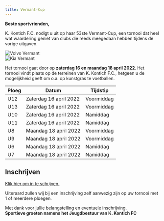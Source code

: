 ```yaml
---
title: Vermant-Cup
---
```

<p><strong>Beste sportvrienden,</strong></p>
<p>K. Kontich F.C. nodigt u uit op haar 53ste Vermant-Cup, een tornooi dat heel wat waardering geniet van clubs die reeds meegedaan hebben tijdens de vorige uitgaven.</p>
<div class="lg:flex lg:flex-wrap lg:-mx-8 items-center mb-6">
    <div class="mb-4 w-full lg:w-1/2 lg:mb-0 lg:px-8">
        <img src="https://www.link2fleet.be/wp-content/uploads/2018/04/Logo-Vermant-Groep.png" style="max-width: 90%; height: auto;" alt="Volvo Vermant" />
    </div>
    <div class="mb-4 w-full lg:w-1/2 lg:mb-0 lg:px-8">
        <img src="https://res.cloudinary.com/kkontichfc/image/upload/v1565372112/sponsors/KIA-vermant-zilver_yzunbr.png" style="max-width: 90%; height: auto;" alt="Kia Vermant" />
    </div>

</div>
<p>
Het tornooi gaat door op <strong>zaterdag 16 en maandag 18 april 2022</strong>. Het tornooi vindt plaats op de terreinen van K. Kontich F.C., hetgeen u de mogelijkheid geeft om o.a. op kunstgras te voetballen.
</p>
<table style="width: 100%;">
<thead>
<tr>
<th>Ploeg</th>
<th>Datum</th>
<th>Tijdstip</th>
</tr>
</thead>
<tbody>
<tr>
<td>U12</td>
<td>Zaterdag 16 april 2022</td>
<td>Voormiddag</td>
</tr>
<tr>
<td>U13</td>
<td>Zaterdag 16 april 2022</td>
<td>Voormiddag</td>
</tr>
<tr>
<td>U10</td>
<td>Zaterdag 16 april 2022</td>
<td>Namiddag</td>
</tr>
<tr>
<td>U11</td>
<td>Zaterdag 16 april 2022</td>
<td>Namiddag</td>
</tr>
<tr>
<tr>
<td>U8</td>
<td>Maandag 18 april 2022</td>
<td>Voormiddag</td>
</tr>
<tr>
<td>U9</td>
<td>Maandag 18 april 2022</td>
<td>Voormiddag</td>
</tr>
<td>U6</td>
<td>Maandag 18 april 2022</td>
<td>Namiddag</td>
</tr>
<tr>
<td>U7</td>
<td>Maandag 18 april 2022</td>
<td>Namiddag</td>
</tr>
</tbody>
</table>
<div>
    <h2>Inschrijven</h2>
    <p>
        <a href="https://forms.gle/Xj9cfvq1Rq5twGKd7" title="Inschrijven Paastornooi / Vermant-Cup" class="btn-block">Klik hier om in te schrijven.</a></p>
    <p>Uiteraard zullen wij bij een inschrijving zelf aanwezig zijn op uw tornooi met 1 of meerdere ploegen.</p>
    <p>Met dank voor jullie belangstelling en eventuele inschrijving.
        <br><strong>Sportieve groeten namens het Jeugdbestuur van K. Kontich FC</strong>
    </p>
</div>
